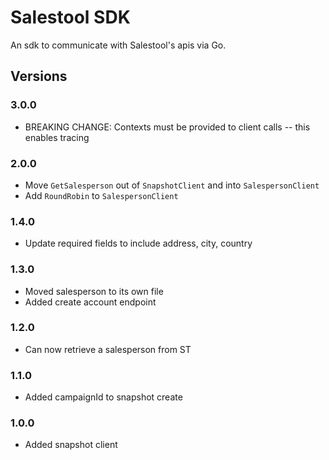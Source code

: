 Salestool SDK
=============
An sdk to communicate with Salestool's apis via Go.

## Versions
### 3.0.0
- BREAKING CHANGE: Contexts must be provided to client calls -- this enables tracing

### 2.0.0
- Move `GetSalesperson` out of `SnapshotClient` and into `SalespersonClient`
- Add `RoundRobin` to `SalespersonClient`

### 1.4.0
- Update required fields to include address, city, country

### 1.3.0
- Moved salesperson to its own file
- Added create account endpoint

### 1.2.0
- Can now retrieve a salesperson from ST

### 1.1.0
- Added campaignId to snapshot create

### 1.0.0
- Added snapshot client
